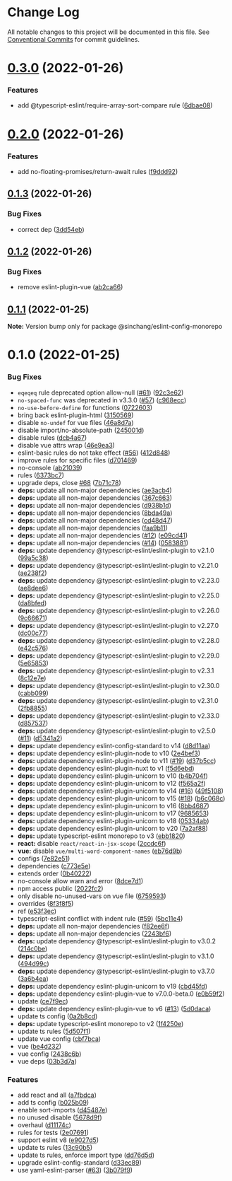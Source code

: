 # Change Log

All notable changes to this project will be documented in this file.
See [Conventional Commits](https://conventionalcommits.org) for commit guidelines.

# [0.3.0](https://github.com/sinchang/eslint-config/compare/v0.2.0...v0.3.0) (2022-01-26)


### Features

* add @typescript-eslint/require-array-sort-compare rule ([6dbae08](https://github.com/sinchang/eslint-config/commit/6dbae08303d20b738992cad343846d75ef2025a9))





# [0.2.0](https://github.com/sinchang/eslint-config/compare/v0.1.3...v0.2.0) (2022-01-26)


### Features

* add no-floating-promises/return-await rules ([f9ddd92](https://github.com/sinchang/eslint-config/commit/f9ddd92be5089e29f40a4807d5be9306997b262f))





## [0.1.3](https://github.com/sinchang/eslint-config/compare/v0.1.2...v0.1.3) (2022-01-26)


### Bug Fixes

* correct dep ([3dd54eb](https://github.com/sinchang/eslint-config/commit/3dd54eb29c032211c1ae2b757cf59d5d5bb3e19f))





## [0.1.2](https://github.com/sinchang/eslint-config/compare/v0.1.1...v0.1.2) (2022-01-26)


### Bug Fixes

* remove eslint-plugin-vue ([ab2ca66](https://github.com/sinchang/eslint-config/commit/ab2ca669b1b9bc3847c7bf9d49a1ba1a75328938))





## [0.1.1](https://github.com/sinchang/eslint-config/compare/v0.1.0...v0.1.1) (2022-01-25)

**Note:** Version bump only for package @sinchang/eslint-config-monorepo





# 0.1.0 (2022-01-25)


### Bug Fixes

* `eqeqeq` rule deprecated option allow-null ([#61](https://github.com/sinchang/eslint-config/issues/61)) ([92c3e62](https://github.com/sinchang/eslint-config/commit/92c3e62135d7a654f5de8a59f251f8a8e4a80686))
* `no-spaced-func` was deprecated in v3.3.0 ([#57](https://github.com/sinchang/eslint-config/issues/57)) ([c968ecc](https://github.com/sinchang/eslint-config/commit/c968eccbcda3f94fb8b66ed08051c41bde3acb48))
* `no-use-before-define` for functions ([0722603](https://github.com/sinchang/eslint-config/commit/0722603cfee659abab80e9e7f30a8112702ccc12))
* bring back eslint-plugin-html ([3150569](https://github.com/sinchang/eslint-config/commit/31505698e4738ac77e074d6cddf89fd16b0ed01f))
* disable `no-undef` for vue files ([46a8d7a](https://github.com/sinchang/eslint-config/commit/46a8d7acdee3a99d6838bf427c6fd2b133f70ddc))
* disable import/no-absolute-path ([245001d](https://github.com/sinchang/eslint-config/commit/245001d08129b3ec4961741d596f70abb2c9be5f))
* disable rules ([dcb4a67](https://github.com/sinchang/eslint-config/commit/dcb4a67de26a19376ae0db67e14663cbb355680d))
* disable vue attrs wrap ([46e9ea3](https://github.com/sinchang/eslint-config/commit/46e9ea35b9ba4d112cdd0290f0f3cd0309c79416))
* eslint-basic rules do not take effect ([#56](https://github.com/sinchang/eslint-config/issues/56)) ([412d848](https://github.com/sinchang/eslint-config/commit/412d8480d951e8361dda69be8a7e8722c255b755))
* improve rules for specific files ([d701469](https://github.com/sinchang/eslint-config/commit/d701469a551b2321cab6d75bf18eb71d96dd6f2a))
* no-console ([ab21039](https://github.com/sinchang/eslint-config/commit/ab21039962d1e24f026714abd394dbea19199eb2))
* rules ([6373bc7](https://github.com/sinchang/eslint-config/commit/6373bc7ec95fd97379ee6b550148fa34f0611ace))
* upgrade deps, close [#68](https://github.com/sinchang/eslint-config/issues/68) ([7b71c78](https://github.com/sinchang/eslint-config/commit/7b71c7852d3db3df05961893b4f085c16d95d274))
* **deps:** update all non-major dependencies ([ae3acb4](https://github.com/sinchang/eslint-config/commit/ae3acb40f34fa117bb0afe6f9959daa5c0f9a197))
* **deps:** update all non-major dependencies ([367c663](https://github.com/sinchang/eslint-config/commit/367c663eb0eca976b2e932d5666b0e47f751a03c))
* **deps:** update all non-major dependencies ([d938b1d](https://github.com/sinchang/eslint-config/commit/d938b1d714e429f4dd4cce56b8b2c4cdee0de242))
* **deps:** update all non-major dependencies ([8bda49a](https://github.com/sinchang/eslint-config/commit/8bda49afb37d50c647995354cec4d11589eeef8f))
* **deps:** update all non-major dependencies ([cd48d47](https://github.com/sinchang/eslint-config/commit/cd48d476bfe63623b66d9d5107b794f3b2e73129))
* **deps:** update all non-major dependencies ([faa9b11](https://github.com/sinchang/eslint-config/commit/faa9b11d52d5d34a4c89917bb6b1aeaa8f7bbdb2))
* **deps:** update all non-major dependencies ([#12](https://github.com/sinchang/eslint-config/issues/12)) ([e09cd41](https://github.com/sinchang/eslint-config/commit/e09cd415f12fa1afe18430c50f6b72189700aa8c))
* **deps:** update all non-major dependencies ([#14](https://github.com/sinchang/eslint-config/issues/14)) ([0583881](https://github.com/sinchang/eslint-config/commit/05838817541d500e3aab0e215f879c1c7ceb7ced))
* **deps:** update dependency @typescript-eslint/eslint-plugin to v2.1.0 ([99a5c38](https://github.com/sinchang/eslint-config/commit/99a5c38fec74924f4014ce655a74e74c0493252a))
* **deps:** update dependency @typescript-eslint/eslint-plugin to v2.21.0 ([ae238f2](https://github.com/sinchang/eslint-config/commit/ae238f275c17c8959274da007b60cae2f029b7d0))
* **deps:** update dependency @typescript-eslint/eslint-plugin to v2.23.0 ([ae8dee6](https://github.com/sinchang/eslint-config/commit/ae8dee603589f80410cb19a009a4f50a7daf5472))
* **deps:** update dependency @typescript-eslint/eslint-plugin to v2.25.0 ([da8bfed](https://github.com/sinchang/eslint-config/commit/da8bfed5c582940ebef807cc396a4c28de7135dd))
* **deps:** update dependency @typescript-eslint/eslint-plugin to v2.26.0 ([9c66671](https://github.com/sinchang/eslint-config/commit/9c666715c2eef912e343649875441a564486d5ec))
* **deps:** update dependency @typescript-eslint/eslint-plugin to v2.27.0 ([dc00c77](https://github.com/sinchang/eslint-config/commit/dc00c77075c87f8e49b39b32d44ca4fde0590731))
* **deps:** update dependency @typescript-eslint/eslint-plugin to v2.28.0 ([e42c576](https://github.com/sinchang/eslint-config/commit/e42c5767f6f9a9013286354ee238977b36bbbee2))
* **deps:** update dependency @typescript-eslint/eslint-plugin to v2.29.0 ([5e65853](https://github.com/sinchang/eslint-config/commit/5e6585335d4f7b88355a7430911c9712bcd20115))
* **deps:** update dependency @typescript-eslint/eslint-plugin to v2.3.1 ([8c12e7e](https://github.com/sinchang/eslint-config/commit/8c12e7e8cb39b2f0ce9d5e78a8b10a9eee7e30b0))
* **deps:** update dependency @typescript-eslint/eslint-plugin to v2.30.0 ([cabb099](https://github.com/sinchang/eslint-config/commit/cabb0999cd95d63fd35b50a0073c324f54a621e5))
* **deps:** update dependency @typescript-eslint/eslint-plugin to v2.31.0 ([2fb8855](https://github.com/sinchang/eslint-config/commit/2fb885521b80ba72511b1005ad919ed148c99428))
* **deps:** update dependency @typescript-eslint/eslint-plugin to v2.33.0 ([d857537](https://github.com/sinchang/eslint-config/commit/d8575375f6505bfee4165dc33b1cd924b63fb15e))
* **deps:** update dependency @typescript-eslint/eslint-plugin to v2.5.0 ([#11](https://github.com/sinchang/eslint-config/issues/11)) ([d5341a2](https://github.com/sinchang/eslint-config/commit/d5341a2507bff753715f2d29e25bb6ab8320cd61))
* **deps:** update dependency eslint-config-standard to v14 ([d8d11aa](https://github.com/sinchang/eslint-config/commit/d8d11aa4ffaf429eede911407738270ac4f8629c))
* **deps:** update dependency eslint-plugin-node to v10 ([2e4bef3](https://github.com/sinchang/eslint-config/commit/2e4bef39272166241a77acb914c2262562863ba5))
* **deps:** update dependency eslint-plugin-node to v11 ([#19](https://github.com/sinchang/eslint-config/issues/19)) ([d37b5cc](https://github.com/sinchang/eslint-config/commit/d37b5cc912b017eeca513a806a3f755c1094bafe))
* **deps:** update dependency eslint-plugin-nuxt to v1 ([f5d6ebd](https://github.com/sinchang/eslint-config/commit/f5d6ebda7cfa17ad8992e1ccc4fd9be020711375))
* **deps:** update dependency eslint-plugin-unicorn to v10 ([b4b704f](https://github.com/sinchang/eslint-config/commit/b4b704fb81cf9858c8ad42d8f514d737705a4129))
* **deps:** update dependency eslint-plugin-unicorn to v12 ([f565a2f](https://github.com/sinchang/eslint-config/commit/f565a2f86e64f150208acefd000bc0da301451dd))
* **deps:** update dependency eslint-plugin-unicorn to v14 ([#16](https://github.com/sinchang/eslint-config/issues/16)) ([49f5108](https://github.com/sinchang/eslint-config/commit/49f5108fb2144f6ccc5f6a15d1bc135542070168))
* **deps:** update dependency eslint-plugin-unicorn to v15 ([#18](https://github.com/sinchang/eslint-config/issues/18)) ([b6c068c](https://github.com/sinchang/eslint-config/commit/b6c068cf01539d2d94867664cbc54728fa99852e))
* **deps:** update dependency eslint-plugin-unicorn to v16 ([8bb4687](https://github.com/sinchang/eslint-config/commit/8bb46879d8beda646e06e558db6ea7489d0e02cc))
* **deps:** update dependency eslint-plugin-unicorn to v17 ([9685653](https://github.com/sinchang/eslint-config/commit/96856537cd165d553dc745b96332889daebf75a4))
* **deps:** update dependency eslint-plugin-unicorn to v18 ([05334ab](https://github.com/sinchang/eslint-config/commit/05334ab400e3a4d172251264c45faae1fcafd861))
* **deps:** update dependency eslint-plugin-unicorn to v20 ([7a2af88](https://github.com/sinchang/eslint-config/commit/7a2af88bd9935f58df3ac0b733642ec32fb9f722))
* **deps:** update typescript-eslint monorepo to v3 ([ebb1820](https://github.com/sinchang/eslint-config/commit/ebb18209d5c8417da41be7ca8b2b8658bd4ba1a5))
* **react:** disable `react/react-in-jsx-scope` ([2ccdc6f](https://github.com/sinchang/eslint-config/commit/2ccdc6f2a5850081a12a7484625745dfbb371cc9))
* **vue:** disable `vue/multi-word-component-names` ([eb76d9b](https://github.com/sinchang/eslint-config/commit/eb76d9b8bb2dd09ee8baaeec9c4e8610377e9e73))
* configs ([7e82e51](https://github.com/sinchang/eslint-config/commit/7e82e51fcaf532686a82b3f2008195ec3cfd84ce))
* dependencies ([c773e5e](https://github.com/sinchang/eslint-config/commit/c773e5e043ad37a90785ccfe4834b4fcd2a9dadd))
* extends order ([0b40222](https://github.com/sinchang/eslint-config/commit/0b40222ae9e6b659fa802d91e5a074665345b67a))
* no-console allow warn and error ([8dce7d1](https://github.com/sinchang/eslint-config/commit/8dce7d171d81b5e5a74188fc74b24a90227fac5e))
* npm access public ([2022fc2](https://github.com/sinchang/eslint-config/commit/2022fc2a1f93c9b7b1a331b465a6fe9bca174d82))
* only disable no-unused-vars on vue file ([6759593](https://github.com/sinchang/eslint-config/commit/67595932e447824837d9776204c9b559cb06a185))
* overrides ([8f3f8f5](https://github.com/sinchang/eslint-config/commit/8f3f8f5a42e1864b42ba7b276b1e8efdb2e80e27))
* ref ([e53f3ec](https://github.com/sinchang/eslint-config/commit/e53f3ec8dbc1cc3e32d57c08604b2b1d51661ca4))
* typescript-eslint conflict with indent rule ([#59](https://github.com/sinchang/eslint-config/issues/59)) ([5bc11e4](https://github.com/sinchang/eslint-config/commit/5bc11e42e69d00c3b4be279338ae14a65b4886e5))
* **deps:** update all non-major dependencies ([f82ee6f](https://github.com/sinchang/eslint-config/commit/f82ee6fce9153f098c8fbbeef17f88261e08176f))
* **deps:** update all non-major dependencies ([2243bf6](https://github.com/sinchang/eslint-config/commit/2243bf67fac0f75c1a4e35c604f49ebb2092d960))
* **deps:** update dependency @typescript-eslint/eslint-plugin to v3.0.2 ([214c0be](https://github.com/sinchang/eslint-config/commit/214c0be0292d8b95d57d1fe0272ee7af7a130b78))
* **deps:** update dependency @typescript-eslint/eslint-plugin to v3.1.0 ([494d99c](https://github.com/sinchang/eslint-config/commit/494d99c2bb52895a055cea7be9b50494a6a67358))
* **deps:** update dependency @typescript-eslint/eslint-plugin to v3.7.0 ([3a6b4ea](https://github.com/sinchang/eslint-config/commit/3a6b4ea59ec8b9a4d75452ae1f6fd2c51d96b242))
* **deps:** update dependency eslint-plugin-unicorn to v19 ([cbd45fd](https://github.com/sinchang/eslint-config/commit/cbd45fdcf9d06cbcf66bd2c23510ac36b330941b))
* **deps:** update dependency eslint-plugin-vue to v7.0.0-beta.0 ([e0b59f2](https://github.com/sinchang/eslint-config/commit/e0b59f271fa3c679e5c4a7d61b5af79cef37721f))
* update ([ce7f9ec](https://github.com/sinchang/eslint-config/commit/ce7f9ec9687fea47757e973344fd2068cc7e5a8f))
* **deps:** update dependency eslint-plugin-vue to v6 ([#13](https://github.com/sinchang/eslint-config/issues/13)) ([5d0daca](https://github.com/sinchang/eslint-config/commit/5d0dacae0af218e30868fcfb7b60afd6dbeda45b))
* update ts config ([0a2b8cd](https://github.com/sinchang/eslint-config/commit/0a2b8cdedef251c724c6c2f9394debf96ada2d66))
* **deps:** update typescript-eslint monorepo to v2 ([1f4250e](https://github.com/sinchang/eslint-config/commit/1f4250e75ea44a9e1280b4cfcea63ffd9a32aa80))
* update ts rules ([5d507f1](https://github.com/sinchang/eslint-config/commit/5d507f1d93d51d0164224a27dcb5a147d7036ef9))
* update vue config ([cbf7bca](https://github.com/sinchang/eslint-config/commit/cbf7bca6d238e37c0793553e9b20ab1e4624bb24))
* vue ([be4d232](https://github.com/sinchang/eslint-config/commit/be4d232fb84f3d9508c3ebf4f980e95fc13399f8))
* vue config ([2438c6b](https://github.com/sinchang/eslint-config/commit/2438c6b929d0a99579d090e61abf95d061a9f091))
* vue deps ([03b3d7a](https://github.com/sinchang/eslint-config/commit/03b3d7a295524dd1f665c938e227d44879dc27d1))


### Features

* add react and all ([a7fbdca](https://github.com/sinchang/eslint-config/commit/a7fbdcad4b20294e26e817fae468f468376e49cf))
* add ts config ([b025b09](https://github.com/sinchang/eslint-config/commit/b025b09a5fb7ebc55af0c4d8be7fe4a98cabdd06))
* enable sort-imports ([d45487e](https://github.com/sinchang/eslint-config/commit/d45487e1f606ce88ca2e36b93953a1af4b726bc1))
* no unused disable ([5678d9f](https://github.com/sinchang/eslint-config/commit/5678d9f5c3f72669d79434fba108c01d28f339e3))
* overhaul ([d11174c](https://github.com/sinchang/eslint-config/commit/d11174c6ddfa6fad5c3f47564985a65f46f83bff))
* rules for tests ([2e07691](https://github.com/sinchang/eslint-config/commit/2e07691eebc3d74bf0c9d8b14cedc7ef7c89fbfb))
* support eslint v8 ([e9027d5](https://github.com/sinchang/eslint-config/commit/e9027d5e20540dd6c6adb6a970a6dcbcf7314a81))
* update ts rules ([13c90b5](https://github.com/sinchang/eslint-config/commit/13c90b51504d098ea819dad29888fa5e12f11d3c))
* update ts rules, enforce import type ([dd76d5d](https://github.com/sinchang/eslint-config/commit/dd76d5d8d9e0f016a00ab92f65cadb1655395c1c))
* upgrade eslint-config-standard ([d33ec89](https://github.com/sinchang/eslint-config/commit/d33ec89b7619895cf1541e597e0cb664f69fc95f))
* use yaml-eslint-parser ([#63](https://github.com/sinchang/eslint-config/issues/63)) ([3b079f9](https://github.com/sinchang/eslint-config/commit/3b079f94254639a6e9dc77b687350aaefcb7efe5))
